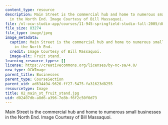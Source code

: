 ```yaml
---
content_type: resource
description: Main Street is the commercial hub and home to numerous small businesses
  in the North End. Image Courtesy of Bill Massaquoi.
file: /ol-ocw-studio-app/courses/11-945-springfield-studio-fall-2005/d02407dba8d6a3967e8bf6f2c50f0d73_02_main_st_fruit_stand.jpg
file_size: 83274
file_type: image/jpeg
image_metadata:
  caption: Main Street is the commercial hub and home to numerous small businesses
    in the North End.
  credit: Image Courtesy of Bill Massaquoi.
  image-alt: Fruit stand.
learning_resource_types: []
license: https://creativecommons.org/licenses/by-nc-sa/4.0/
ocw_type: OCWImage
parent_title: Businesses
parent_type: CourseSection
parent_uid: ad634494-9626-ff27-5475-fa31623d8255
resourcetype: Image
title: 02_main_st_fruit_stand.jpg
uid: d02407db-a8d6-a396-7e8b-f6f2c50f0d73
---
```

Main Street is the commercial hub and home to numerous small businesses in the North End. Image Courtesy of Bill Massaquoi.
